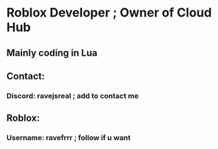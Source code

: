 # Roblox Developer ; Owner of Cloud Hub

## Mainly coding in Lua


## Contact:

### Discord: ravejsreal ; add to contact me

## Roblox:

### Username: ravefrrr ; follow if u want
